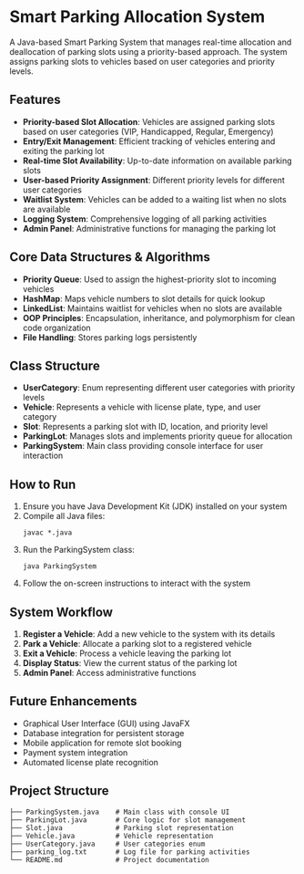 # Smart Parking Allocation System

A Java-based Smart Parking System that manages real-time allocation and deallocation of parking slots using a priority-based approach. The system assigns parking slots to vehicles based on user categories and priority levels.

## Features

- **Priority-based Slot Allocation**: Vehicles are assigned parking slots based on user categories (VIP, Handicapped, Regular, Emergency)
- **Entry/Exit Management**: Efficient tracking of vehicles entering and exiting the parking lot
- **Real-time Slot Availability**: Up-to-date information on available parking slots
- **User-based Priority Assignment**: Different priority levels for different user categories
- **Waitlist System**: Vehicles can be added to a waiting list when no slots are available
- **Logging System**: Comprehensive logging of all parking activities
- **Admin Panel**: Administrative functions for managing the parking lot

## Core Data Structures & Algorithms

- **Priority Queue**: Used to assign the highest-priority slot to incoming vehicles
- **HashMap**: Maps vehicle numbers to slot details for quick lookup
- **LinkedList**: Maintains waitlist for vehicles when no slots are available
- **OOP Principles**: Encapsulation, inheritance, and polymorphism for clean code organization
- **File Handling**: Stores parking logs persistently

## Class Structure

- **UserCategory**: Enum representing different user categories with priority levels
- **Vehicle**: Represents a vehicle with license plate, type, and user category
- **Slot**: Represents a parking slot with ID, location, and priority level
- **ParkingLot**: Manages slots and implements priority queue for allocation
- **ParkingSystem**: Main class providing console interface for user interaction

## How to Run

1. Ensure you have Java Development Kit (JDK) installed on your system
2. Compile all Java files:
   ```
   javac *.java
   ```
3. Run the ParkingSystem class:
   ```
   java ParkingSystem
   ```
4. Follow the on-screen instructions to interact with the system

## System Workflow

1. **Register a Vehicle**: Add a new vehicle to the system with its details
2. **Park a Vehicle**: Allocate a parking slot to a registered vehicle
3. **Exit a Vehicle**: Process a vehicle leaving the parking lot
4. **Display Status**: View the current status of the parking lot
5. **Admin Panel**: Access administrative functions

## Future Enhancements

- Graphical User Interface (GUI) using JavaFX
- Database integration for persistent storage
- Mobile application for remote slot booking
- Payment system integration
- Automated license plate recognition

## Project Structure

```
├── ParkingSystem.java    # Main class with console UI
├── ParkingLot.java       # Core logic for slot management
├── Slot.java             # Parking slot representation
├── Vehicle.java          # Vehicle representation
├── UserCategory.java     # User categories enum
├── parking_log.txt       # Log file for parking activities
└── README.md             # Project documentation
```